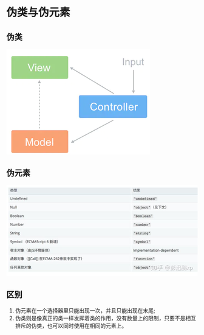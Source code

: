 # 伪类与伪元素

## 伪类

![](../.gitbook/assets/image%20%28188%29.png)

## 伪元素

![](../.gitbook/assets/image%20%2852%29.png)

## 区别

1. 伪元素在一个选择器里只能出现一次，并且只能出现在末尾;
2. 伪类则是像真正的类一样发挥着类的作用，没有数量上的限制，只要不是相互排斥的伪类，也可以同时使用在相同的元素上。

